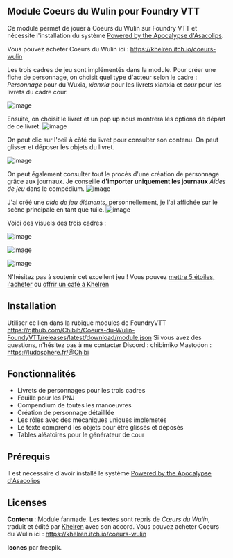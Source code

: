## Module Coeurs du Wulin pour Foundry VTT

Ce module permet de jouer à Coeurs du Wulin sur Foundry VTT et nécessite l'installation du système [Powered by the Apocalypse d'Asacolips](https://github.com/asacolips-projects/pbta).

Vous pouvez acheter Coeurs du Wulin ici : https://khelren.itch.io/coeurs-wulin

Les trois cadres de jeu sont implémentés dans la module. Pour créer une fiche de personnage, on choisit quel type d'acteur selon le cadre : *Personnage* pour du Wuxia, *xianxia* pour les livrets xianxia et *cour* pour les livrets du cadre cour.

![image](https://github.com/user-attachments/assets/84e3af2a-ed29-4db9-9c1a-bb763098e131)


Ensuite, on choisit le livret et un pop up nous montrera les options de départ de ce livret.
![image](https://github.com/user-attachments/assets/bbfa19d2-bc54-46f6-bae2-ca53d339768c)


On peut clic sur l'oeil à côté du livret pour consulter son contenu. On peut glisser et déposer les objets du livret.

![image](https://github.com/user-attachments/assets/bacf5b9e-37c2-4923-bba5-f0ff635d916c)


On peut également consulter tout le procès d'une création de personnage grâce aux journaux. Je conseille **d'importer uniquement les journaux** *Aides de jeu* dans le compédium.
![image](https://github.com/user-attachments/assets/9e6bf273-e387-4f1d-b736-7c50d7ceb833)

J'ai créé une *aide de jeu éléments*, personnellement, je l'ai affichée sur le scène principale en tant que tuile.
![image](https://github.com/user-attachments/assets/e8fbcf5c-4a1e-4011-a742-619b58fb373f)


Voici des visuels des trois cadres :

![image](https://github.com/user-attachments/assets/823f2875-53d7-43d0-8b7c-e5e5e1c2cd71)


![image](https://github.com/user-attachments/assets/05f11e2d-5301-4d23-8558-631f77d1f724)


![image](https://github.com/user-attachments/assets/99a21266-dc78-4d65-98ca-7f3fdc4f2e50)

N'hésitez pas à soutenir cet excellent jeu ! Vous pouvez [mettre 5 étoiles, l'acheter](https://khelren.itch.io/coeurs-wulin) ou [offrir un café à Khelren](https://ko-fi.com/khelren)


## Installation
Utiliser ce lien dans la rubique modules de FoundryVTT
https://github.com/Chibib/Coeurs-du-Wulin-FoundyVTT/releases/latest/download/module.json
Si vous avez des questions, n'hésitez pas à me contacter 
Discord : chibimiko 
Mastodon : https://ludosphere.fr/@Chibi

## Fonctionnalités
- Livrets de personnages pour les trois cadres
- Feuille pour les PNJ
- Compendium de toutes les manoeuvres
- Création de personnage détailllée
- Les rôles avec des mécaniques uniques implemetés
- Le texte comprend les objets pour être glissés et déposés
- Tables aléatoires pour le générateur de cour

## Prérequis
Il est nécessaire d'avoir installé le système [Powered by the Apocalypse d'Asacolips](https://github.com/asacolips-projects/pbta) 

## Licenses 

**Contenu** : Module fanmade. Les textes sont repris de *Cœurs du Wulin*, traduit et édité par [Khelren](https://khelren.itch.io/) avec son accord. Vous pouvez acheter Coeurs du Wulin ici : https://khelren.itch.io/coeurs-wulin

**Icones** par freepik.

&nbsp;

&nbsp;
